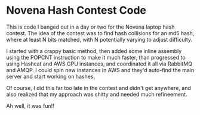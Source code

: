 Novena Hash Contest Code
========================

This is code I banged out in a day or two for the Novena laptop hash
contest. The idea of the contest was to find hash collisions for an md5
hash, where at least N bits matched, with N potentially varying to adjust
difficulty.

I started with a crappy basic method, then added some inline assembly
using the POPCNT instruction to make it much faster, than progressed to
using Hashcat and AWS GPU instances, and coordinated it all via RabbitMQ
and AMQP. I could spin new instances in AWS and they'd auto-find the main
server and start working on hashes.

Of course, I did this far too late in the contest and didn't get anywhere,
and also realized that my approach was shitty and needed much refineement.

Ah well, it was fun!!
